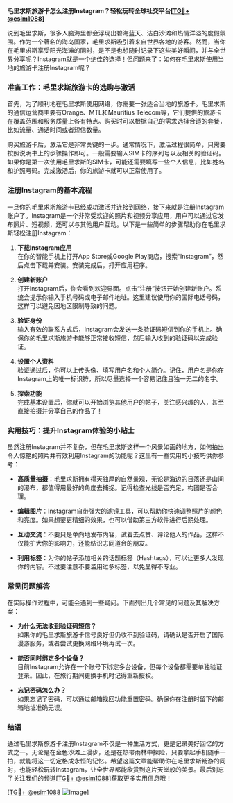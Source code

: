 **毛里求斯旅游卡怎么注册Instagram？轻松玩转全球社交平台[[TG💪+ @esim1088](https://t.me/s/esim1088)]**

说到毛里求斯，很多人脑海里都会浮现出碧海蓝天、洁白沙滩和热情洋溢的度假氛围。作为一个著名的海岛国家，毛里求斯吸引着来自世界各地的游客。然而，当你在毛里求斯享受阳光海滩的同时，是不是也想随时记录下这些美好瞬间，并与全世界分享呢？Instagram就是一个绝佳的选择！但问题来了：如何在毛里求斯使用当地的旅游卡注册Instagram呢？

### 准备工作：毛里求斯旅游卡的选购与激活

首先，为了顺利地在毛里求斯使用网络，你需要一张适合当地的旅游卡。毛里求斯的通信运营商主要有Orange、MTL和Mauritius Telecom等，它们提供的旅游卡在覆盖范围和服务质量上各有特点。购买时可以根据自己的需求选择合适的套餐，比如流量、通话时间或者短信数量。

购买旅游卡后，激活它是非常关键的一步。通常情况下，激活过程很简单，只需要按照说明书上的步骤操作即可。一般需要输入SIM卡的序列号以及相关的验证码。如果你是第一次使用毛里求斯的SIM卡，可能还需要填写一些个人信息，比如姓名和护照号码。完成激活后，你的旅游卡就可以正常使用了。

### 注册Instagram的基本流程

一旦你的毛里求斯旅游卡已经成功激活并连接到网络，接下来就是注册Instagram账户了。Instagram是一个非常受欢迎的照片和视频分享应用，用户可以通过它发布照片、短视频，还可以与其他用户互动。以下是一些简单的步骤帮助你在毛里求斯轻松注册Instagram：

1. **下载Instagram应用**  
   在你的智能手机上打开App Store或Google Play商店，搜索“Instagram”，然后点击下载并安装。安装完成后，打开应用程序。

2. **创建新账户**  
   打开Instagram后，你会看到欢迎界面。点击“注册”按钮开始创建新账户。系统会提示你输入手机号码或电子邮件地址。这里建议使用你的国际电话号码，这样可以避免因地区限制导致的问题。

3. **验证身份**  
   输入有效的联系方式后，Instagram会发送一条验证码短信到你的手机上。确保你的毛里求斯旅游卡能够正常接收短信，然后输入收到的验证码以完成验证。

4. **设置个人资料**  
   验证通过后，你可以上传头像、填写用户名和个人简介。记住，用户名是你在Instagram上的唯一标识符，所以尽量选择一个容易记住且独一无二的名字。

5. **探索功能**  
   完成基本设置后，你就可以开始浏览其他用户的帖子，关注感兴趣的人，甚至直接拍摄并分享自己的作品了！

### 实用技巧：提升Instagram体验的小贴士

虽然注册Instagram并不复杂，但在毛里求斯这样一个风景如画的地方，如何拍出令人惊艳的照片并有效利用Instagram的功能呢？这里有一些实用的小技巧供你参考：

- **高质量拍摄**：毛里求斯拥有得天独厚的自然景观，无论是海边的日落还是山间的瀑布，都值得用最好的角度去捕捉。记得检查光线是否充足，构图是否合理。
  
- **编辑图片**：Instagram自带强大的滤镜工具，可以帮助你快速调整照片的颜色和亮度。如果想要更精细的效果，也可以借助第三方软件进行后期处理。

- **互动交流**：不要只是单向地发布内容，试着去点赞、评论他人的作品，这样不仅能扩大你的影响力，还能结识志同道合的朋友。

- **利用标签**：为你的帖子添加相关的话题标签（Hashtags），可以让更多人发现你的内容。不过要注意不要滥用过多标签，以免显得不专业。

### 常见问题解答

在实际操作过程中，可能会遇到一些疑问。下面列出几个常见的问题及其解决方案：

- **为什么无法收到验证码短信？**  
  如果你的毛里求斯旅游卡信号良好但仍收不到验证码，请确认是否开启了国际漫游服务，或者尝试更换网络环境再试一次。

- **能否同时绑定多个设备？**  
  目前Instagram允许在一个账号下绑定多台设备，但每个设备都需要单独验证登录。因此，在旅行期间更换手机时记得重新授权。

- **忘记密码怎么办？**  
  如果忘记了密码，可以通过邮箱找回功能重置密码。确保你在注册时留下的邮箱地址准确无误。

### 结语

通过毛里求斯旅游卡注册Instagram不仅是一种生活方式，更是记录美好回忆的方式之一。无论是在金色沙滩上漫步，还是在热带雨林中探险，只要拿起手机随手一拍，就能将这一切定格成永恒的记忆。希望这篇文章能帮助你在毛里求斯畅游的同时，也能轻松玩转Instagram，让全世界都能欣赏到这片天堂般的美景。最后别忘了关注我们的频道[[TG💪+ @esim1088](https://t.me/s/esim1088)]获取更多实用信息哦！

[[TG💪+ @esim1088](https://t.me/s/esim1088) ![Image](https://i.postimg.cc/4NQfJmqS/Snipaste-2025-05-13-00-14-12.png)]